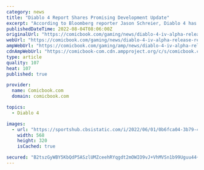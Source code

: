 ```yaml
---
category: news
title: "Diablo 4 Report Shares Promising Development Update"
excerpt: "According to Bloomberg reporter Jason Schreier, Diablo 4 has recently entered a \"friends-and-family\" phase of testing. Essentially, this means that people outside of Blizzard who are tied to the ..."
publishedDateTime: 2022-08-04T08:06:00Z
originalUrl: "https://comicbook.com/gaming/news/diablo-4-iv-alpha-release-report/"
webUrl: "https://comicbook.com/gaming/news/diablo-4-iv-alpha-release-report/"
ampWebUrl: "https://comicbook.com/gaming/amp/news/diablo-4-iv-alpha-release-report/"
cdnAmpWebUrl: "https://comicbook-com.cdn.ampproject.org/c/s/comicbook.com/gaming/amp/news/diablo-4-iv-alpha-release-report/"
type: article
quality: 107
heat: 107
published: true

provider:
  name: Comicbook.com
  domain: comicbook.com

topics:
  - Diablo 4

images:
  - url: "https://sportshub.cbsistatic.com/i/2022/06/01/0b6fca04-3b79-4cea-bbe2-0727f3c19279/pokemon-scarlet-violet.jpg?width=568&height=320"
    width: 568
    height: 320
    isCached: true

secured: "B2tszGyWBY5KbQdP5ASzlUMZceehRYqgdt2mOWIO9vJ+VhMVSn1b99Uguu44+kn5iJMhSjPdsUpt4glVPDthd4UXPGdsJ3wlb8aIocQvh89B0gzcRkGpIw8SqrxHaN+3fkmmAbhFRXvFkL5Q2BimkauZZOVrpk2KfOKSozHY2AdqWC4sscF3wakBW/TJCXkU2EpxXGf1rwCe9zIgWhsT4gPKVlBIhIvMKmWtx/UG0QEI+NfvCbYvP2CBnmiqLT9DIX8dP/GikL+N4Zw29sfumz9GFwE/eJ8keEh7sKoCqaoIhiDAHes53fzbMFGR1GipmqYD90xHDk9BntG3TI9MVla4IXb58Dp0yVJChwEd8hQ=;jLqaBpzXkATK1LmXKqQNEA=="
---
```


